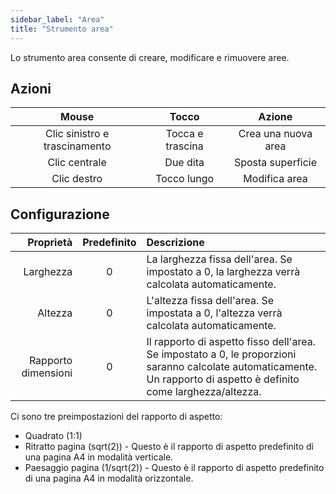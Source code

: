 ```yaml
---
sidebar_label: "Area"
title: "Strumento area"
---
```


Lo strumento area consente di creare, modificare e rimuovere aree.

## Azioni

|             Mouse             |      Tocco       |       Azione        |
|:-----------------------------:|:----------------:|:-------------------:|
| Clic sinistro e trascinamento | Tocca e trascina | Crea una nuova area |
|         Clic centrale         |     Due dita     |  Sposta superficie  |
|          Clic destro          |   Tocco lungo    |    Modifica area    |

## Configurazione

|           Proprietà | Predefinito | Descrizione                                                                                                                                                           |
| -------------------:|:-----------:|:--------------------------------------------------------------------------------------------------------------------------------------------------------------------- |
|           Larghezza |      0      | La larghezza fissa dell'area. Se impostato a 0, la larghezza verrà calcolata automaticamente.                                                                         |
|             Altezza |      0      | L'altezza fissa dell'area. Se impostata a 0, l'altezza verrà calcolata automaticamente.                                                                               |
| Rapporto dimensioni |      0      | Il rapporto di aspetto fisso dell'area. Se impostato a 0, le proporzioni saranno calcolate automaticamente. Un rapporto di aspetto è definito come larghezza/altezza. |

Ci sono tre preimpostazioni del rapporto di aspetto:

* Quadrato (1:1)
* Ritratto pagina (sqrt(2)) - Questo è il rapporto di aspetto predefinito di una pagina A4 in modalità verticale.
* Paesaggio pagina (1/sqrt(2)) - Questo è il rapporto di aspetto predefinito di una pagina A4 in modalità orizzontale.
